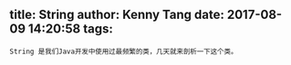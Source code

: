title: String
author: Kenny Tang
date: 2017-08-09 14:20:58
tags:
---

	String 是我们Java开发中使用过最频繁的类，几天就来剖析一下这个类。
